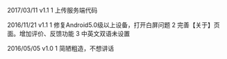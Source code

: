 2017/03/11 v1.1
1 上传服务端代码

2016/11/21 v1.1
1 修复Android5.0级以上设备，打开白屏问题
2 完善【关于】页面。增加评价、反馈功能
3 中英文双语未设置

2016/05/05 v1.0
1 简陋粗造，不想讲话
